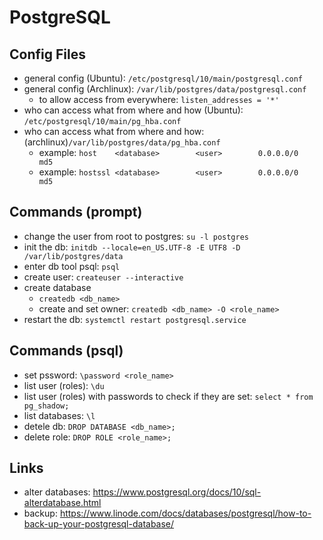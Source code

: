 # PostgreSQL

## Config Files
- general config (Ubuntu): `/etc/postgresql/10/main/postgresql.conf`
- general config (Archlinux): `/var/lib/postgres/data/postgresql.conf `
  - to allow access from everywhere: `listen_addresses = '*'`
- who can access what from where and how (Ubuntu): `/etc/postgresql/10/main/pg_hba.conf`
- who can access what from where and how: (archlinux)`/var/lib/postgres/data/pg_hba.conf`
  - example: `host    <database>        <user>        0.0.0.0/0               md5`
  - example: `hostssl <database>        <user>        0.0.0.0/0               md5`

## Commands (prompt)
- change the user from root to postgres: `su -l postgres`
- init the db: `initdb --locale=en_US.UTF-8 -E UTF8 -D /var/lib/postgres/data`
- enter db tool psql: `psql`
- create user: `createuser --interactive`
- create database
  - `createdb <db_name>`
  - create and set owner: `createdb <db_name> -O <role_name>`
- restart the db: `systemctl restart postgresql.service`

## Commands (psql)
- set pssword: `\password <role_name>`
- list user (roles): `\du`
- list user (roles) with passwords to check if they are set: `select * from pg_shadow;`
- list databases: `\l`
- detele db: `DROP DATABASE <db_name>;`
- delete role: `DROP ROLE <role_name>;`

## Links
- alter databases: https://www.postgresql.org/docs/10/sql-alterdatabase.html
- backup: https://www.linode.com/docs/databases/postgresql/how-to-back-up-your-postgresql-database/
